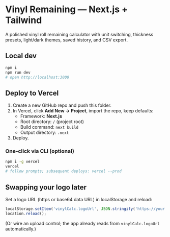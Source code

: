 # Vinyl Remaining — Next.js + Tailwind

A polished vinyl roll remaining calculator with unit switching, thickness presets, light/dark themes, saved history, and CSV export.

## Local dev

```bash
npm i
npm run dev
# open http://localhost:3000
```

## Deploy to Vercel

1. Create a new GitHub repo and push this folder.
2. In Vercel, click **Add New → Project**, import the repo, keep defaults:
   - Framework: **Next.js**
   - Root directory: `/` (project root)
   - Build command: `next build`
   - Output directory: `.next`
3. Deploy.

### One‑click via CLI (optional)

```bash
npm i -g vercel
vercel
# follow prompts; subsequent deploys: vercel --prod
```

## Swapping your logo later

Set a logo URL (https or base64 data URL) in localStorage and reload:

```js
localStorage.setItem('vinylCalc.logoUrl', JSON.stringify('https://your.cdn.com/logo.png'));
location.reload();
```

(Or wire an upload control; the app already reads from `vinylCalc.logoUrl` automatically.)
